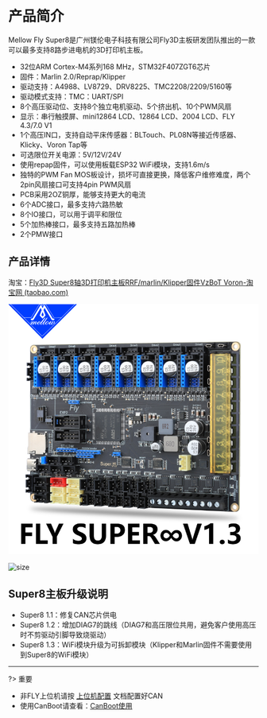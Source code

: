 # 产品简介

Mellow Fly Super8是广州镁伦电子科技有限公司Fly3D主板研发团队推出的一款可以最多支持8路步进电机的3D打印机主板。

* 32位ARM Cortex-M4系列168 MHz，STM32F407ZGT6芯片
* 固件：Marlin 2.0/Reprap/Klipper
* 驱动支持：A4988、LV8729、DRV8225、TMC2208/2209/5160等
* 驱动模式支持：TMC：UART/SPI
* 8个高压驱动位、支持8个独立电机驱动、5个挤出机、10个PWM风扇
* 显示：串行触摸屏、mini12864 LCD、12864 LCD、2004 LCD、FLY 4.3/7.0 V1
* 1个高压IN口，支持自动平床传感器：BLTouch、PL08N等接近传感器、Klicky、Voron Tap等
* 可选限位开关电源：5V/12V/24V
* 使用repap固件，可以使用板载ESP32 WiFi模块，支持1.6m/s
* 独特的PWM Fan MOS板设计，损坏可直接更换，降低客户维修难度，两个2pin风扇接口可支持4pin PWM风扇
* PCB采用2OZ铜厚，能够支持更大的电流
* 6个ADC接口，最多支持六路热敏
* 8个IO接口，可以用于调平和限位
* 5个加热棒接口，最多支持五路加热棒
* 2个PMW接口

## 产品详情

淘宝：[Fly3D Super8轴3D打印机主板RRF/marlin/Klipper固件VzBoT Voron-淘宝网 (taobao.com)](https://item.taobao.com/item.htm?spm=a1z10.5-c-s.w4002-23066022675.18.68de3903lHTcFZ&id=654767618383 "点击即可跳转")

![super8](../../images/boards/fly_super8/super8.png)

![size](../../images/boards/fly_super8/size.png)

## Super8主板升级说明

  * Super8 1.1：修复CAN芯片供电
  * Super8 1.2：增加DIAG7的跳线（DIAG7和高压限位共用，避免客户使用高压时不剪驱动引脚导致烧驱动）
  * Super8 1.3：WiFi模块升级为可拆卸模块（Klipper和Marlin固件不需要使用到Super8的WiFi模块）

----

?> 重要

* 非FLY上位机请按 [上位机配置](/board/fly_sht_v2/piconfig "点击即可跳转") 文档配置好CAN
* 使用CanBoot请查看：[CanBoot使用](/advanced/canboot.md)